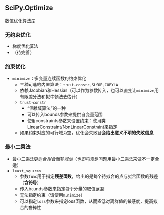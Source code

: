 ## SciPy.Optimize
数值优化算法库

### 无约束优化
- 梯度优化算法
- （待完善）

### 约束优化
- `minimize`：多变量连续函数的约束优化
  - 三种可选的内置算法：`trust-constr,SLSQP,COBYLA`
  - 依赖Jacobian和Hessian（可以作为参数传入，也可以直接让`minimize`用有限差分法和拟牛顿法去估计）
  - `trust-constr`
    - “信赖域算法”的一种
    - 可以传入bounds参数来提供自变量范围
    - 使用constraints参数来设置约束：使用类LinearConstraint/NonLinearConstraint来指定
  - 如果约束对应的可行域为空，优化会失败且**会给出意义不明的失败信息**

### 最小二乘法
- 最小二乘法更适合*拟合*而非*规划*（也即将规划问题用最小二乘法来做不一定合适）
- `least_squares`
  - 参数`func`用于指定**残差函数**，给出的是每个待拟合的点与拟合函数的残差（**含符号**）
  - 传入bounds参数来指定每个分量的取值范围
  - 无法指定约束（请使用`minimize`）
  - 可以指定`loss`参数来指定loss函数，从而降低对离群值的敏感度，提高拟合的鲁棒性
